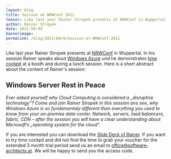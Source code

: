 ```yaml
---
layout: blog
title: Session at NRWConf 2011
teaser: Like last year Rainer Stropek presents at NRWConf in Wuppertal. In his session Rainer speaks about Windows Azure und he demonstrates time cockpit at a booth and during a lunch session.
author: Rainer Stropek
date: 2011-50-09
bannerimage: 
permalink: /blog/2011/09/9/Session-at-NRWConf-2011
---
```


<p xmlns="http://www.w3.org/1999/xhtml">Like last year Rainer Stropek presents at <a href="http://www.nrwconf.de/" target="_blank">NRWConf</a> in Wuppertal. In his session Rainer speaks about <a href="http://www.microsoft.com/windowsazure/" target="_blank">Windows Azure</a> und he demonstrates <a href="http://www.timecockpit.com/" target="_blank">time cockpit</a> at a booth and during a lunch session. Here is a short abstract about the content of Rainer's session:</p><h2 xmlns="http://www.w3.org/1999/xhtml">Windows Server Rest in Peace</h2><p xmlns="http://www.w3.org/1999/xhtml">
  <em>Ever asked yourself why Cloud Computing is considered a „disruptive technology“? Come and join Rainer Stropek in this session ans see, why Windows Azure is so fundamentaly different than everything you used to know from your on-premise data center. Network, servers, load balancers, fabric, CDN – after the session you will have a clear understanding about Microsoft‘s „operating system for the cloud“.  </em>
</p><p xmlns="http://www.w3.org/1999/xhtml">If you are interested you can download the <a href="{{site.baseurl}}/content/images/blog/2011/09/NRWConf 2011 - Windows Server RIP.pdf" target="_blank">Slide Deck of Rainer</a>. If you want to try time cockpit and did not find the time to grab your voucher for the extended 3 month trial period send us an email to <a href="mailto:office@software-architects.at">office@software-architects.at</a>. We will be happy to send you the access code.</p>